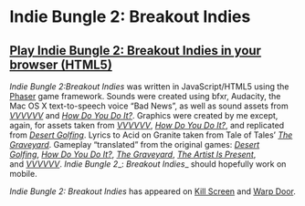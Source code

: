 # Indie Bungle 2: Breakout Indies

## [Play Indie Bungle 2: Breakout Indies in your browser (HTML5)](http://www.pippinbarr.com/games/indiebungle2/)

_Indie Bungle 2:_Breakout Indies__ was written in JavaScript/HTML5 using the [Phaser](http://phaser.io/) game framework. Sounds were created using bfxr, Audacity, the Mac OS X text-to-speech voice &#8220;Bad News&#8221;, as well as sound assets from _[VVVVVV](http://thelettervsixtim.es)_ and _[How Do You Do It?](http://ninasays.so/howdoyoudoit/)_. Graphics were created by me except, again, for assets taken from _[VVVVVV](http://thelettervsixtim.es)_, _[How Do You Do It?](http://ninasays.so/howdoyoudoit/)_, and replicated from _[Desert Golfing](http://desertgolfing.captain-games.com/)_. Lyrics to Acid on Granite taken from Tale of Tales&#8217; _[The Graveyard](http://tale-of-tales.com/TheGraveyard/)_. Gameplay &#8220;translated&#8221; from the original games: _[Desert Golfing](http://desertgolfing.captain-games.com/)_, _[How Do You Do It?](http://ninasays.so/howdoyoudoit/)_, _[The Graveyard](http://tale-of-tales.com/TheGraveyard/)_, _[The Artist Is Present](http://www.pippinbarr.com/games/theartistispresent/TheArtistIsPresent.html)_, and _[VVVVVV](http://thelettervsixtim.es)_. _Indie Bungle 2__: _Breakout Indies__ should hopefully work on mobile.

_Indie Bungle 2: Breakout Indies_ has appeared on [Kill Screen](https://killscreen.com/articles/what-if-all-videogames-were-breakout/) and [Warp Door](http://warpdoor.com/).
